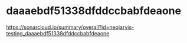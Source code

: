 # daaaebdf51338dfddccbabfdeaone
https://sonarcloud.io/summary/overall?id=neojarvis-testing_daaaebdf51338dfddccbabfdeaone
